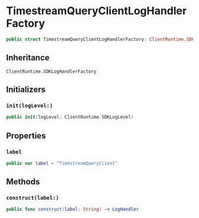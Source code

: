 # TimestreamQueryClientLogHandlerFactory

``` swift
public struct TimestreamQueryClientLogHandlerFactory: ClientRuntime.SDKLogHandlerFactory 
```

## Inheritance

`ClientRuntime.SDKLogHandlerFactory`

## Initializers

### `init(logLevel:)`

``` swift
public init(logLevel: ClientRuntime.SDKLogLevel) 
```

## Properties

### `label`

``` swift
public var label = "TimestreamQueryClient"
```

## Methods

### `construct(label:)`

``` swift
public func construct(label: String) -> LogHandler 
```
